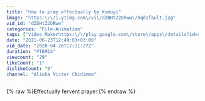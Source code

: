 ```yaml
---
title: "How to pray effectually by Kumuyi"
image: "https:\/\/i.ytimg.com\/vi\/dZBHtZ2DRww\/hqdefault.jpg"
vid_id: "dZBHtZ2DRww"
categories: "Film-Animation"
tags: ["Video Makerhttps:\/\/play.google.com\/store\/apps\/details?id=com.music.videos.photo.videomaker"]
date: "2021-06-23T12:49:03+03:00"
vid_date: "2020-04-26T17:11:27Z"
duration: "PT6M1S"
viewcount: "29"
likeCount: "1"
dislikeCount: "0"
channel: "Alioka Victor Chidimma"
---
```

{% raw %}Effectually fervent prayer.{% endraw %}
